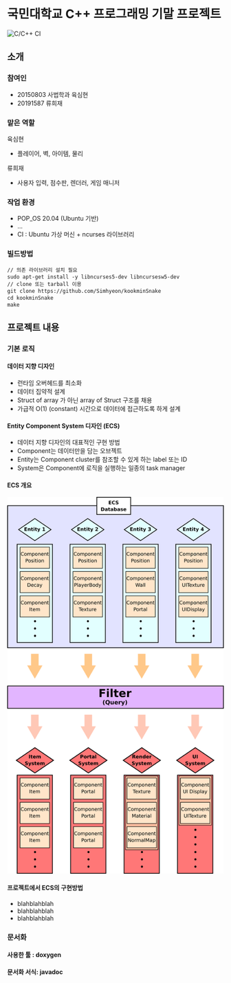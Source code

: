 # 국민대학교 C++ 프로그래밍 기말 프로젝트
![C/C++ CI](https://github.com/Simhyeon/kookminSnake/workflows/C/C++%20CI/badge.svg)

## 소개

### 참여인 
- 20150803 사법학과 육심현
- 20191587          류희재

### 맡은 역할

육심현
- 플레이어, 벽, 아이템, 물리 

류희재
- 사용자 입력, 점수판, 렌더러, 게임 매니저

### 작업 환경
- POP\_OS 20.04 (Ubuntu 기반)
- ...
- CI : Ubuntu 가상 머신 + ncurses 라이브러리

### 빌드방법

```
// 의존 라이브러리 설치 필요
sudo apt-get install -y libncurses5-dev libncursesw5-dev
// clone 또는 tarball 이용
git clone https://github.com/Simhyeon/kookminSnake
cd kookminSnake
make
```

## 프로젝트 내용

### 기본 로직

#### 데이터 지향 디자인
- 런타임 오버헤드를 최소화
- 데이터 집약적 설계
- Struct of array 가 아닌 array of Struct 구조를 채용
- 가급적 O(1) (constant) 시간으로 데이터에 접근하도록 하게 설계

#### Entity Component System 디자인 (ECS)
- 데이터 지향 디자인의 대표적인 구현 방법
- Component는 데이터만을 담는 오브젝트
- Entity는 Component cluster를 참조할 수 있게 하는 label 또는 ID
- System은 Component에 로직을 실행하는 일종의 task manager

#### ECS 개요
![ecs abstract](./ecs_abstract.png)

#### 프로젝트에서 ECS의 구현방법
- blahblahblah
- blahblahblah
- blahblahblah

### 문서화

#### 사용한 툴 : doxygen

#### 문서화 서식: javadoc 
